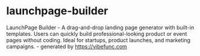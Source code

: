 # launchpage-builder
LaunchPage Builder - A drag-and-drop landing page generator with built-in templates. Users can quickly build professional-looking product or event pages without coding. Ideal for startups, product launches, and marketing campaigns. - generated by https://vibefunc.com
